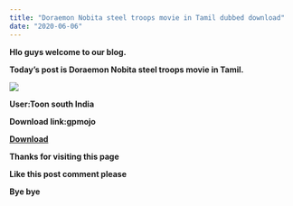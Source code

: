 ```yaml
---
title: "Doraemon Nobita steel troops movie in Tamil dubbed download"
date: "2020-06-06"
---
```


**Hlo guys welcome to our blog.**

**Today’s post is Doraemon Nobita steel troops movie in Tamil.**

[![](https://1.bp.blogspot.com/-X6o6HQXT_O8/XtstPLzUhII/AAAAAAAAAPA/jrWyLLLgU8o-_32GL81vFl6KhjLpsx9MQCK4BGAsYHg/s320/dm2011wp_03w.jpg)](https://1.bp.blogspot.com/-X6o6HQXT_O8/XtstPLzUhII/AAAAAAAAAPA/jrWyLLLgU8o-_32GL81vFl6KhjLpsx9MQCK4BGAsYHg/s1280/dm2011wp_03w.jpg)

**User:Toon south India** 

**Download link:gpmojo**

**[Download](https://gplinks.co/hYq3e5)**

**Thanks for visiting this page** 

**Like this post comment please**

**Bye bye**
